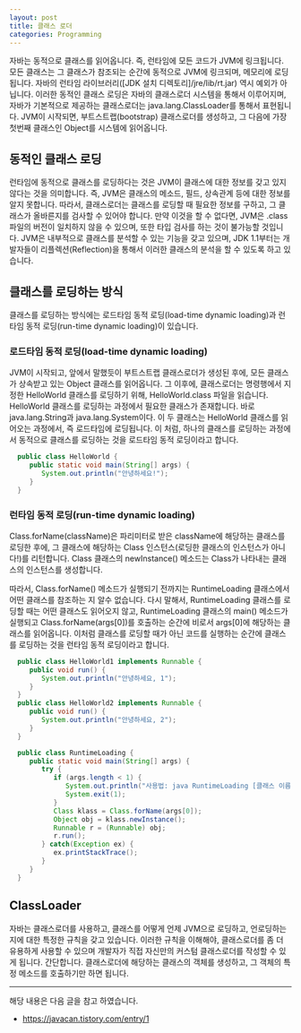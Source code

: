 ```yaml
---
layout: post
title: 클래스 로더 
categories: Programming
---
```



자바는 동적으로 클래스를 읽어옵니다. 즉, 런타임에 모든 코드가 JVM에 링크됩니다. 모든 클래스는 그 클래스가 참조되는 순간에 동적으로 JVM에 링크되며, 메모리에 로딩됩니다. 자바의 런타임 라이브러리([JDK 설치 디렉토리]/jre/lib/rt.jar) 역시 예외가 아닙니다. 이러한 동적인 클래스 로딩은 자바의 클래스로더 시스템을 통해서 이루어지며, 자바가 기본적으로 제공하는 클래스로더는 java.lang.ClassLoader를 통해서 표현됩니다. JVM이 시작되면, 부트스트랩(bootstrap) 클래스로더를 생성하고, 그 다음에 가장 첫번째 클래스인 Object를 시스템에 읽어옵니다.

## 동적인 클래스 로딩

런타임에 동적으로 클래스를 로딩하다는 것은 JVM이 클래스에 대한 정보를 갖고 있지 않다는 것을 의미합니다. 즉, JVM은 클래스의 메소드, 필드, 상속관계 등에 대한 정보를 알지 못합니다. 따라서, 클래스로더는 클래스를 로딩할 때 필요한 정보를 구하고, 그 클래스가 올바른지를 검사할 수 있어야 합니다. 만약 이것을 할 수 없다면, JVM은 .class 파일의 버전이 일치하지 않을 수 있으며, 또한 타입 검사를 하는 것이 불가능할 것입니다. JVM은 내부적으로 클래스를 분석할 수 있는 기능을 갖고 있으며, JDK 1.1부터는 개발자들이 리플렉션(Reflection)을 통해서 이러한 클래스의 분석을 할 수 있도록 하고 있습니다.

## 클래스를 로딩하는 방식

클래스를 로딩하는 방식에는 로드타임 동적 로딩(load-time dynamic loading)과 런타임 동적 로딩(run-time dynamic loading)이 있습니다. 

### 로드타임 동적 로딩(load-time dynamic loading)
JVM이 시작되고, 앞에서 말했듯이 부트스트랩 클래스로더가 생성된 후에, 모든 클래스가 상속받고 있는 Object 클래스를 읽어옵니다. 그 이후에, 클래스로더는 명령행에서 지정한 HelloWorld 클래스를 로딩하기 위해, HelloWorld.class 파일을 읽습니다. HelloWorld 클래스를 로딩하는 과정에서 필요한 클래스가 존재합니다. 바로 java.lang.String과 java.lang.System이다. 이 두 클래스는 HelloWorld 클래스를 읽어오는 과정에서, 즉 로드타임에 로딩됩니다. 이 처럼, 하나의 클래스를 로딩하는 과정에서 동적으로 클래스를 로딩하는 것을 로드타임 동적 로딩이라고 합니다.

```java
  public class HelloWorld {
     public static void main(String[] args) {
        System.out.println("안녕하세요!");
     }
  }
```

### 런타임 동적 로딩(run-time dynamic loading)
Class.forName(className)은 파리미터로 받은 className에 해당하는 클래스를 로딩한 후에, 그 클래스에 해당하는 Class 인스턴스(로딩한 클래스의 인스턴스가 아니다!)를 리턴합니다. Class 클래스의 newInstance() 메소드는 Class가 나타내는 클래스의 인스턴스를 생성합니다. 

따라서, Class.forName() 메소드가 실행되기 전까지는 RuntimeLoading 클래스에서 어떤 클래스를 참조하는 지 알수 없습니다. 다시 말해서, RuntimeLoading 클래스를 로딩할 때는 어떤 클래스도 읽어오지 않고, RuntimeLoading 클래스의 main() 메소드가 실행되고 Class.forName(args[0])를 호출하는 순간에 비로서 args[0]에 해당하는 클래스를 읽어옵니다. 이처럼 클래스를 로딩할 때가 아닌 코드를 실행하는 순간에 클래스를 로딩하는 것을 런타임 동적 로딩이라고 합니다.


```java
  public class HelloWorld1 implements Runnable {
     public void run() {
        System.out.println("안녕하세요, 1");
     }
  }
  public class HelloWorld2 implements Runnable {
     public void run() {
        System.out.println("안녕하세요, 2");
     }
  }

  public class RuntimeLoading {
     public static void main(String[] args) {
        try {
           if (args.length < 1) {
              System.out.println("사용법: java RuntimeLoading [클래스 이름]");
              System.exit(1);
           }
           Class klass = Class.forName(args[0]);
           Object obj = klass.newInstance();
           Runnable r = (Runnable) obj;
           r.run();
        } catch(Exception ex) {
           ex.printStackTrace();
        }
     }
  }
```

## ClassLoader

자바는 클래스로더를 사용하고, 클래스를 어떻게 언제 JVM으로 로딩하고, 언로딩하는지에 대한 특정한 규칙을 갖고 있습니다. 이러한 규칙을 이해해야, 클래스로더를 좀 더 유용하게 사용할 수 있으며 개발자가 직접 자신만의 커스텀 클래스로더를 작성할 수 있게 됩니다. 간단합니다. 클래스로더에 해당하는 클래스의 객체를 생성하고, 그 객체의 특정 메소드를 호출하기만 하면 됩니다.

----
해당 내용은 다음 글을 참고 하였습니다.
- https://javacan.tistory.com/entry/1